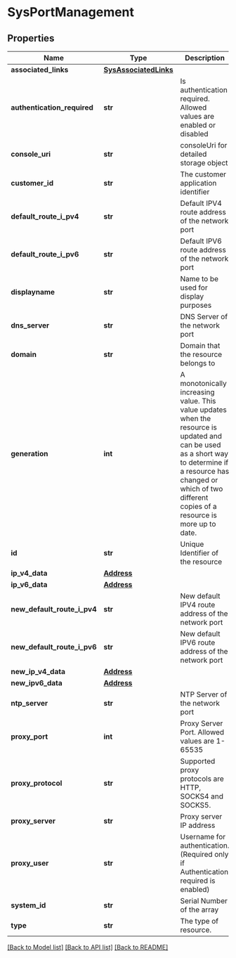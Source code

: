 # SysPortManagement

## Properties
Name | Type | Description | Notes
------------ | ------------- | ------------- | -------------
**associated_links** | [**SysAssociatedLinks**](SysAssociatedLinks.md) |  | [optional] 
**authentication_required** | **str** | Is authentication required. Allowed values are enabled or disabled | [optional] 
**console_uri** | **str** | consoleUri for detailed storage object | [optional] 
**customer_id** | **str** | The customer application identifier | [optional] 
**default_route_i_pv4** | **str** | Default IPV4 route address of the network port | [optional] 
**default_route_i_pv6** | **str** | Default IPV6 route address of the network port | [optional] 
**displayname** | **str** | Name to be used for display purposes | [optional] 
**dns_server** | **str** | DNS Server of the network port | [optional] 
**domain** | **str** | Domain that the resource belongs to | [optional] 
**generation** | **int** | A monotonically increasing value. This value updates when the resource is updated and can be used as a short way to determine if a resource has changed or which of two different copies of a resource is more up to date. | [optional] 
**id** | **str** | Unique Identifier of the resource | [optional] 
**ip_v4_data** | [**Address**](Address.md) |  | [optional] 
**ip_v6_data** | [**Address**](Address.md) |  | [optional] 
**new_default_route_i_pv4** | **str** | New default IPV4 route address of the network port | [optional] 
**new_default_route_i_pv6** | **str** | New default IPV6 route address of the network port | [optional] 
**new_ip_v4_data** | [**Address**](Address.md) |  | [optional] 
**new_ipv6_data** | [**Address**](Address.md) |  | [optional] 
**ntp_server** | **str** | NTP Server of the network port | [optional] 
**proxy_port** | **int** | Proxy Server Port. Allowed values are 1-65535 | [optional] 
**proxy_protocol** | **str** | Supported proxy protocols are HTTP, SOCKS4 and SOCKS5. | [optional] 
**proxy_server** | **str** | Proxy server IP address | [optional] 
**proxy_user** | **str** | Username for authentication. (Required only if Authentication required is enabled) | [optional] 
**system_id** | **str** | Serial Number of the array | [optional] 
**type** | **str** | The type of resource. | [optional] 

[[Back to Model list]](../README.md#documentation-for-models) [[Back to API list]](../README.md#documentation-for-api-endpoints) [[Back to README]](../README.md)


